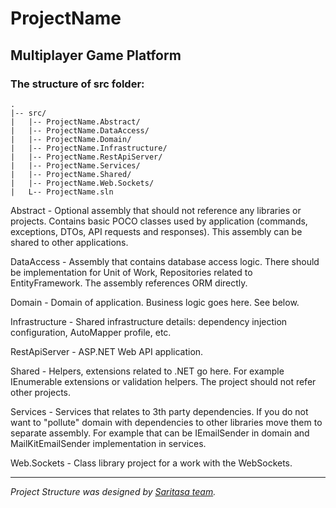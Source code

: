 # ProjectName
## Multiplayer Game Platform

### The structure of src folder:

```
.
|-- src/
|   |-- ProjectName.Abstract/
|   |-- ProjectName.DataAccess/
|   |-- ProjectName.Domain/
|   |-- ProjectName.Infrastructure/
|   |-- ProjectName.RestApiServer/
|   |-- ProjectName.Services/
|   |-- ProjectName.Shared/
|   |-- ProjectName.Web.Sockets/
|   L-- ProjectName.sln
```

Abstract - Optional assembly that should not reference any libraries or projects. Contains basic POCO classes used by application (commands, exceptions, DTOs, API requests and responses). This assembly can be shared to other applications.

DataAccess - Assembly that contains database access logic. There should be implementation for Unit of Work, Repositories related to EntityFramework. The assembly references ORM directly.

Domain - Domain of application. Business logic goes here. See below.

Infrastructure - Shared infrastructure details: dependency injection configuration, AutoMapper profile, etc.

RestApiServer - ASP.NET Web API application.

Shared - Helpers, extensions related to .NET go here. For example IEnumerable extensions or validation helpers. The project should not refer other projects.

Services - Services that relates to 3th party dependencies. If you do not want to "pollute" domain with dependencies to other libraries move them to separate assembly. For example that can be IEmailSender in domain and MailKitEmailSender implementation in services.

Web.Sockets - Class library project for a work with the WebSockets.

---

*Project Structure was designed by [Saritasa team](https://github.com/orgs/Saritasa/people).*
